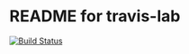 # README for travis-lab
[![Build Status](https://travis-ci.org/gzrjzcx/travis-lab.svg?branch=master)](https://travis-ci.org/gzrjzcx/travis-lab)

